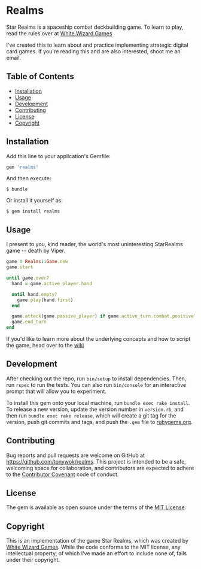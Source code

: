 # Realms

Star Realms is a spaceship combat deckbuilding game. To learn to play, read the rules over at [White Wizard Games](http://www.starrealms.com/learn-to-play/)

I've created this to learn about and practice implementing strategic digital card games. If you're reading this and are also interested, shoot me an email.

## Table of Contents

* [Installation](#installation)
* [Usage](#usage)
* [Development](#development)
* [Contributing](#contributing)
* [License](#license)
* [Copyright](#copyright)

## Installation

Add this line to your application's Gemfile:

```ruby
gem 'realms'
```

And then execute:

    $ bundle

Or install it yourself as:

    $ gem install realms

## Usage

I present to you, kind reader, the world's most uninteresting StarRealms game -- death by Viper.

```ruby
game = Realms::Game.new
game.start

until game.over?
  hand = game.active_player.hand

  until hand.empty?
    game.play(hand.first)
  end

  game.attack(game.passive_player) if game.active_turn.combat.positive?
  game.end_turn
end
```

If you'd like to learn more about the underlying concepts and how to script the game, head over to the [wiki](https://github.com/tonywok/realms/wiki)

## Development

After checking out the repo, run `bin/setup` to install dependencies. Then, run `rspec` to run the tests. You can also run `bin/console` for an interactive prompt that will allow you to experiment.

To install this gem onto your local machine, run `bundle exec rake install`. To release a new version, update the version number in `version.rb`, and then run `bundle exec rake release`, which will create a git tag for the version, push git commits and tags, and push the `.gem` file to [rubygems.org](https://rubygems.org).

## Contributing

Bug reports and pull requests are welcome on GitHub at https://github.com/tonywok/realms. This project is intended to be a safe, welcoming space for collaboration, and contributors are expected to adhere to the [Contributor Covenant](http://contributor-covenant.org) code of conduct.

## License

The gem is available as open source under the terms of the [MIT License](http://opensource.org/licenses/MIT).

## Copyright

This is an implementation of the game Star Realms, which was created by [White Wizard Games](http://www.whitewizardgames.com). While the code conforms to the MIT license, any intellectual property, of which I've made an effort to include none of, falls under their copyright.
